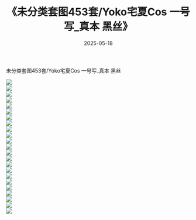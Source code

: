 ﻿---
layout: post
title:  《未分类套图453套/Yoko宅夏Cos  一号写_真本  黑丝》
date:   2025-05-18
img: http://img.660000.xyz/Sharelink/网络美图/2021/未分类套图453套/Yoko宅夏Cos  一号写_真本  黑丝/000.jpg
categories: [美女, 清纯, 唯美]
---

未分类套图453套/Yoko宅夏Cos  一号写_真本  黑丝

 ![](http://img.660000.xyz/Sharelink/网络美图/2021/未分类套图453套/Yoko宅夏Cos&nbsp;&nbsp;一号写_真本&nbsp;&nbsp;黑丝/001.jpg) <br>![](http://img.660000.xyz/Sharelink/网络美图/2021/未分类套图453套/Yoko宅夏Cos&nbsp;&nbsp;一号写_真本&nbsp;&nbsp;黑丝/002.jpg) <br>![](http://img.660000.xyz/Sharelink/网络美图/2021/未分类套图453套/Yoko宅夏Cos&nbsp;&nbsp;一号写_真本&nbsp;&nbsp;黑丝/003.jpg) <br>![](http://img.660000.xyz/Sharelink/网络美图/2021/未分类套图453套/Yoko宅夏Cos&nbsp;&nbsp;一号写_真本&nbsp;&nbsp;黑丝/004.jpg) <br>![](http://img.660000.xyz/Sharelink/网络美图/2021/未分类套图453套/Yoko宅夏Cos&nbsp;&nbsp;一号写_真本&nbsp;&nbsp;黑丝/005.jpg) <br>![](http://img.660000.xyz/Sharelink/网络美图/2021/未分类套图453套/Yoko宅夏Cos&nbsp;&nbsp;一号写_真本&nbsp;&nbsp;黑丝/006.jpg) <br>![](http://img.660000.xyz/Sharelink/网络美图/2021/未分类套图453套/Yoko宅夏Cos&nbsp;&nbsp;一号写_真本&nbsp;&nbsp;黑丝/007.jpg) <br>![](http://img.660000.xyz/Sharelink/网络美图/2021/未分类套图453套/Yoko宅夏Cos&nbsp;&nbsp;一号写_真本&nbsp;&nbsp;黑丝/008.jpg) <br>![](http://img.660000.xyz/Sharelink/网络美图/2021/未分类套图453套/Yoko宅夏Cos&nbsp;&nbsp;一号写_真本&nbsp;&nbsp;黑丝/009.jpg) <br>![](http://img.660000.xyz/Sharelink/网络美图/2021/未分类套图453套/Yoko宅夏Cos&nbsp;&nbsp;一号写_真本&nbsp;&nbsp;黑丝/010.jpg) <br>![](http://img.660000.xyz/Sharelink/网络美图/2021/未分类套图453套/Yoko宅夏Cos&nbsp;&nbsp;一号写_真本&nbsp;&nbsp;黑丝/011.jpg) <br>![](http://img.660000.xyz/Sharelink/网络美图/2021/未分类套图453套/Yoko宅夏Cos&nbsp;&nbsp;一号写_真本&nbsp;&nbsp;黑丝/012.jpg) <br>![](http://img.660000.xyz/Sharelink/网络美图/2021/未分类套图453套/Yoko宅夏Cos&nbsp;&nbsp;一号写_真本&nbsp;&nbsp;黑丝/013.jpg) <br>![](http://img.660000.xyz/Sharelink/网络美图/2021/未分类套图453套/Yoko宅夏Cos&nbsp;&nbsp;一号写_真本&nbsp;&nbsp;黑丝/014.jpg) <br>![](http://img.660000.xyz/Sharelink/网络美图/2021/未分类套图453套/Yoko宅夏Cos&nbsp;&nbsp;一号写_真本&nbsp;&nbsp;黑丝/015.jpg) <br>![](http://img.660000.xyz/Sharelink/网络美图/2021/未分类套图453套/Yoko宅夏Cos&nbsp;&nbsp;一号写_真本&nbsp;&nbsp;黑丝/016.jpg) <br>![](http://img.660000.xyz/Sharelink/网络美图/2021/未分类套图453套/Yoko宅夏Cos&nbsp;&nbsp;一号写_真本&nbsp;&nbsp;黑丝/017.jpg) <br>![](http://img.660000.xyz/Sharelink/网络美图/2021/未分类套图453套/Yoko宅夏Cos&nbsp;&nbsp;一号写_真本&nbsp;&nbsp;黑丝/018.jpg) <br>![](http://img.660000.xyz/Sharelink/网络美图/2021/未分类套图453套/Yoko宅夏Cos&nbsp;&nbsp;一号写_真本&nbsp;&nbsp;黑丝/019.jpg) <br>![](http://img.660000.xyz/Sharelink/网络美图/2021/未分类套图453套/Yoko宅夏Cos&nbsp;&nbsp;一号写_真本&nbsp;&nbsp;黑丝/020.jpg) <br>![](http://img.660000.xyz/Sharelink/网络美图/2021/未分类套图453套/Yoko宅夏Cos&nbsp;&nbsp;一号写_真本&nbsp;&nbsp;黑丝/021.jpg) <br>![](http://img.660000.xyz/Sharelink/网络美图/2021/未分类套图453套/Yoko宅夏Cos&nbsp;&nbsp;一号写_真本&nbsp;&nbsp;黑丝/022.jpg) <br>![](http://img.660000.xyz/Sharelink/网络美图/2021/未分类套图453套/Yoko宅夏Cos&nbsp;&nbsp;一号写_真本&nbsp;&nbsp;黑丝/023.jpg) <br>